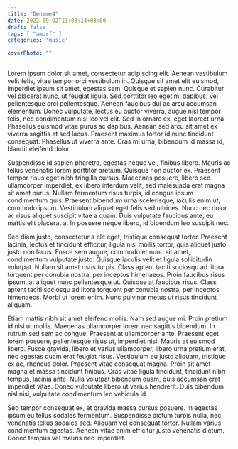 ```yaml
---
title: "Deneme4"
date: 2022-09-02T13:08:14+03:00
draft: false
tags: [ "amorf" ]
categories: 'music'

coverPhoto: ""
---
```




Lorem ipsum dolor sit amet, consectetur adipiscing elit. Aenean vestibulum velit felis, vitae tempor orci vestibulum in. Quisque sit amet elit euismod, imperdiet ipsum sit amet, egestas sem. Quisque et sapien nunc. Curabitur vel placerat nunc, ut feugiat ligula. Sed porttitor leo eget mi dapibus, vel pellentesque orci pellentesque. Aenean faucibus dui ac arcu accumsan elementum. Donec vulputate, lectus eu auctor viverra, augue nisl tempor felis, nec condimentum nisi leo vel elit. Sed in ornare ex, eget laoreet urna. Phasellus euismod vitae purus ac dapibus. Aenean sed arcu sit amet ex viverra sagittis at sed lacus. Praesent maximus tortor id nunc tincidunt consequat. Phasellus ut viverra ante. Cras mi urna, bibendum id massa id, blandit eleifend dolor.

Suspendisse id sapien pharetra, egestas neque vel, finibus libero. Mauris ac tellus venenatis lorem porttitor pretium. Quisque non auctor ex. Praesent tempor risus eget nibh fringilla cursus. Maecenas posuere, libero sed ullamcorper imperdiet, ex libero interdum velit, sed malesuada erat magna sit amet purus. Nullam fermentum risus turpis, id congue ipsum condimentum quis. Praesent bibendum urna scelerisque, iaculis enim ut, commodo ipsum. Vestibulum aliquet eget felis sed ultrices. Nunc nec dolor ac risus aliquet suscipit vitae a quam. Duis vulputate faucibus ante, eu mattis elit placerat a. In posuere neque libero, id bibendum leo suscipit nec.

Sed diam justo, consectetur a elit eget, tristique consequat tortor. Praesent lacinia, lectus et tincidunt efficitur, ligula nisl mollis tortor, quis aliquet justo justo non lacus. Fusce sem augue, commodo et nunc sit amet, condimentum vulputate justo. Quisque iaculis velit et ligula sollicitudin volutpat. Nullam sit amet risus turpis. Class aptent taciti sociosqu ad litora torquent per conubia nostra, per inceptos himenaeos. Proin faucibus risus ipsum, at aliquet nunc pellentesque ut. Quisque at faucibus risus. Class aptent taciti sociosqu ad litora torquent per conubia nostra, per inceptos himenaeos. Morbi ut lorem enim. Nunc pulvinar metus ut risus tincidunt aliquam.

Etiam mattis nibh sit amet eleifend mollis. Nam sed augue mi. Proin pretium id nisi ut mollis. Maecenas ullamcorper lorem nec sagittis bibendum. In rutrum sed sem ac congue. Praesent at ullamcorper ante. Praesent eget lorem posuere, pellentesque risus ut, imperdiet nisi. Mauris at euismod libero. Fusce gravida, libero et varius ullamcorper, libero urna pretium erat, nec egestas quam erat feugiat risus. Vestibulum eu justo aliquam, tristique ex ac, rhoncus dolor. Praesent vitae consequat magna. Proin sit amet magna et massa tincidunt finibus. Cras vitae ligula tincidunt, tincidunt nibh tempus, lacinia ante. Nulla volutpat bibendum quam, quis accumsan erat imperdiet vitae. Donec vulputate libero ut varius hendrerit. Duis bibendum nisl nisi, vulputate condimentum leo vehicula id.

Sed tempor consequat ex, et gravida massa cursus posuere. In egestas ipsum eu tellus sodales fermentum. Suspendisse dictum turpis nulla, nec venenatis tellus sodales sed. Aliquam vel consequat tortor. Nullam varius condimentum egestas. Aenean vitae enim efficitur justo venenatis dictum. Donec tempus vel mauris nec imperdiet. 